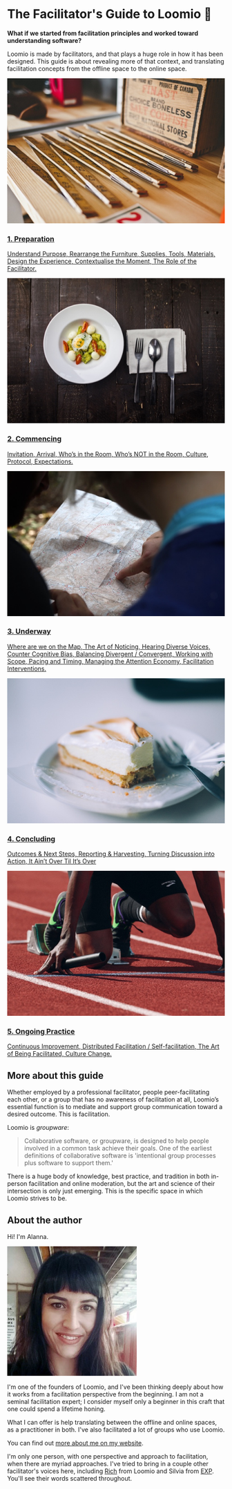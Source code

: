 # The Facilitator's Guide to Loomio 🐺

 **What if we started from facilitation principles and worked toward understanding software?**

Loomio is made by facilitators, and that plays a huge role in how it has been designed. This guide is about revealing more of that context, and translating facilitation concepts from the offline space to the online space.

<a href="preparation.html">
  <div class="media-list">
    <img src="img/preparation_600.jpg" class="img-left img-200px">
    <h3>1. Preparation</h3>
    <p>Understand Purpose, Rearrange the Furniture, Supplies, Tools, Materials, Design the Experience, Contextualise the Moment, The Role of the Facilitator.</p>
  </div>
</a>

<a href="commencing.html">
  <div class="media-list">
    <img src="img/commencing_600.jpg" class="img-left img-200px">
    <h3>2. Commencing</h3>
    <p>Invitation, Arrival, Who’s in the Room, Who’s NOT in the Room, Culture, Protocol, Expectations.</p>
  </div>
</a>

<a href="underway.html">
  <div class="media-list">
    <img src="img/underway_600.jpg" class="img-left img-200px">
    <h3>3. Underway</h3>
    <p>Where are we on the Map, The Art of Noticing, Hearing Diverse Voices, Counter Cognitive Bias, Balancing Divergent / Convergent, Working with Scope, Pacing and Timing, Managing the Attention Economy, Facilitation Interventions.</p>
  </div>
</a>

<a href="concluding.html">
  <div class="media-list">
    <img src="img/concluding_600.jpg" class="img-left img-200px">
    <h3>4. Concluding</h3>
    <p>Outcomes & Next Steps, Reporting & Harvesting, Turning Discussion into Action, It Ain’t Over Til It’s Over</p>
  </div>
</a>

<a href="ongoing_practice.html">
  <div class="media-list">
    <img src="img/practicing_600.jpg" class="img-left img-200px">
    <h3>5. Ongoing Practice</h3>
    <p>Continuous Improvement, Distributed Facilitation / Self-facilitation, The Art of Being Facilitated, Culture Change.</p>
  </div>
</a>

## More about this guide

Whether employed by a professional facilitator, people peer-facilitating each other, or a group that has no awareness of facilitation at all, Loomio’s essential function is to mediate and support group communication toward a desired outcome. This is facilitation. 

Loomio is *groupware*:

> Collaborative software, or groupware, is designed to help people involved in a common task achieve their goals. One of the earliest definitions of collaborative software is 'intentional group processes plus software to support them.'
 

There is a huge body of knowledge, best practice, and tradition in both in-person facilitation and online moderation, but the art and science of their intersection is only just emerging. This is the specific space in which Loomio strives to be.

## About the author

Hi! I'm Alanna.

<img src="alanna_fringe_s.jpg" alt="Alanna" class="img-left img-200px"/>

I'm one of the founders of Loomio, and I've been thinking deeply about how it works from a facilitation perspective from the beginning. I am not a seminal facilitation expert; I consider myself only a beginner in this craft that one could spend a lifetime honing. 

What I can offer is help translating between the offline and online spaces, as a practitioner in both. I've also facilitated a lot of groups who use Loomio. 

You can find out [more about me on my website](http://alanna.space).

I'm only one person, with one perspective and approach to facilitation, when there are myriad approaches. I've tried to bring in a couple other facilitator's voices here, including [Rich](http://richdecibels.com/) from Loomio and Silvia from [EXP](http://exp.agency). You'll see their words scattered throughout.